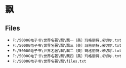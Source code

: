 # 飘

## Files

- `F:/5000G电子书\世界名著\飘\飘一〔美〕玛格丽特.米切尔.txt`
- `F:/5000G电子书\世界名著\飘\飘三〔美〕玛格丽特.米切尔.txt`
- `F:/5000G电子书\世界名著\飘\飘二〔美〕玛格丽特.米切尔.txt`
- `F:/5000G电子书\世界名著\飘\飘四〔美〕玛格丽特.米切尔.txt`
- `F:/5000G电子书\世界名著\飘\files.txt`
